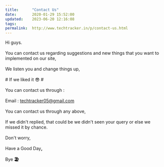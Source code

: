 ```yaml
---
title:		"Contact Us"
date:		2020-01-29 15:52:00
updated:	2023-06-20 12:16:08
tags: 	
permalink:	http://www.techtracker.in/p/contact-us.html
---
```


<div dir="ltr" style="text-align: left;" trbidi="on">
Hi guys.&nbsp;<br>
<div>
<br></div>
<div>
You can contact us regarding suggestions and new things that you want to implemented on our site,</div>
<div>
<br></div>
<div>
We listen you and change things up,</div>
<div>
<br></div>
<div>
# If we liked it 😎 #</div>
<div>
<br></div>
<div>
You can contact us through :</div>
<div>
<br></div>
<div>
Email : <a href="mailto:techtracker05@gmail.com" title="techtracker05@gmail.com">techtracker05@gmail.com</a></div>
<div>
<br></div>
<div>
You can contact us through any above,</div>
<div>
<br></div>
<div>
If we didn't replied, that could be we didn't seen your query or else we missed it by chance.</div>
<div>
<br></div>
<div>
Don't worry,&nbsp;</div>
<div>
<br></div>
<div>
Have a Good Day<b>,&nbsp;</b></div>
<div>
<b><br></b></div>
<div>Bye<b> 🏖</b><br>
<b style=""><br></b>
<b><i><br></i></b></div>
</div>
<!-- no comments on this post -->